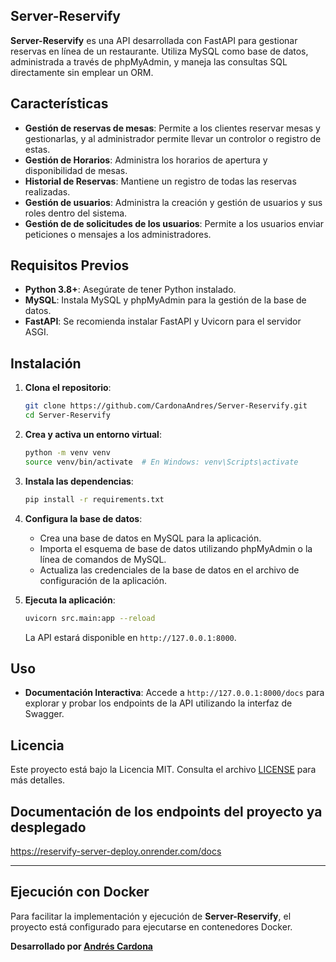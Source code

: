 ## Server-Reservify

**Server-Reservify** es una API desarrollada con FastAPI para gestionar reservas en línea de un restaurante. Utiliza MySQL como base de datos, administrada a través de phpMyAdmin, y maneja las consultas SQL directamente sin emplear un ORM.

## Características

- **Gestión de reservas de mesas**: Permite a los clientes reservar mesas y gestionarlas, y al administrador permite llevar un controlor o registro de estas.
- **Gestión de Horarios**: Administra los horarios de apertura y disponibilidad de mesas.
- **Historial de Reservas**: Mantiene un registro de todas las reservas realizadas.
- **Gestión de usuarios**: Administra la creación y gestión de usuarios y sus roles dentro del sistema.
- **Gestión de de solicitudes de los usuarios**: Permite a los usuarios enviar peticiones o mensajes a los administradores.

## Requisitos Previos

- **Python 3.8+**: Asegúrate de tener Python instalado. 
- **MySQL**: Instala MySQL y phpMyAdmin para la gestión de la base de datos.
- **FastAPI**: Se recomienda instalar FastAPI y Uvicorn para el servidor ASGI.

## Instalación

1. **Clona el repositorio**:
    ```bash
    git clone https://github.com/CardonaAndres/Server-Reservify.git
    cd Server-Reservify
    ```

2. **Crea y activa un entorno virtual**:
    ```bash
    python -m venv venv
    source venv/bin/activate  # En Windows: venv\Scripts\activate
    ```

3. **Instala las dependencias**:
    ```bash
    pip install -r requirements.txt
    ```

4. **Configura la base de datos**:
    - Crea una base de datos en MySQL para la aplicación.
    - Importa el esquema de base de datos utilizando phpMyAdmin o la línea de comandos de MySQL.
    - Actualiza las credenciales de la base de datos en el archivo de configuración de la aplicación.

5. **Ejecuta la aplicación**:
    ```bash
    uvicorn src.main:app --reload
    ```

    La API estará disponible en `http://127.0.0.1:8000`.

## Uso

- **Documentación Interactiva**: Accede a `http://127.0.0.1:8000/docs` para explorar y probar los endpoints de la API utilizando la interfaz de Swagger.

## Licencia

Este proyecto está bajo la Licencia MIT. Consulta el archivo [LICENSE](LICENSE) para más detalles.

## Documentación de los endpoints del proyecto ya desplegado

https://reservify-server-deploy.onrender.com/docs

---

## Ejecución con Docker

Para facilitar la implementación y ejecución de **Server-Reservify**, el proyecto está configurado para ejecutarse en contenedores Docker. 

**Desarrollado por [Andrés Cardona](https://github.com/CardonaAndres)**
